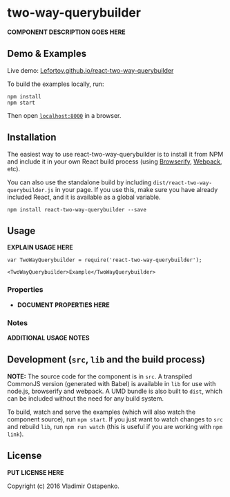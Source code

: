 # two-way-querybuilder

__COMPONENT DESCRIPTION GOES HERE__


## Demo & Examples

Live demo: [Lefortov.github.io/react-two-way-querybuilder](http://Lefortov.github.io/react-two-way-querybuilder/)

To build the examples locally, run:

```
npm install
npm start
```

Then open [`localhost:8000`](http://localhost:8000) in a browser.


## Installation

The easiest way to use react-two-way-querybuilder is to install it from NPM and include it in your own React build process (using [Browserify](http://browserify.org), [Webpack](http://webpack.github.io/), etc).

You can also use the standalone build by including `dist/react-two-way-querybuilder.js` in your page. If you use this, make sure you have already included React, and it is available as a global variable.

```
npm install react-two-way-querybuilder --save
```


## Usage

__EXPLAIN USAGE HERE__

```
var TwoWayQuerybuilder = require('react-two-way-querybuilder');

<TwoWayQuerybuilder>Example</TwoWayQuerybuilder>
```

### Properties

* __DOCUMENT PROPERTIES HERE__

### Notes

__ADDITIONAL USAGE NOTES__


## Development (`src`, `lib` and the build process)

**NOTE:** The source code for the component is in `src`. A transpiled CommonJS version (generated with Babel) is available in `lib` for use with node.js, browserify and webpack. A UMD bundle is also built to `dist`, which can be included without the need for any build system.

To build, watch and serve the examples (which will also watch the component source), run `npm start`. If you just want to watch changes to `src` and rebuild `lib`, run `npm run watch` (this is useful if you are working with `npm link`).

## License

__PUT LICENSE HERE__

Copyright (c) 2016 Vladimir Ostapenko.

